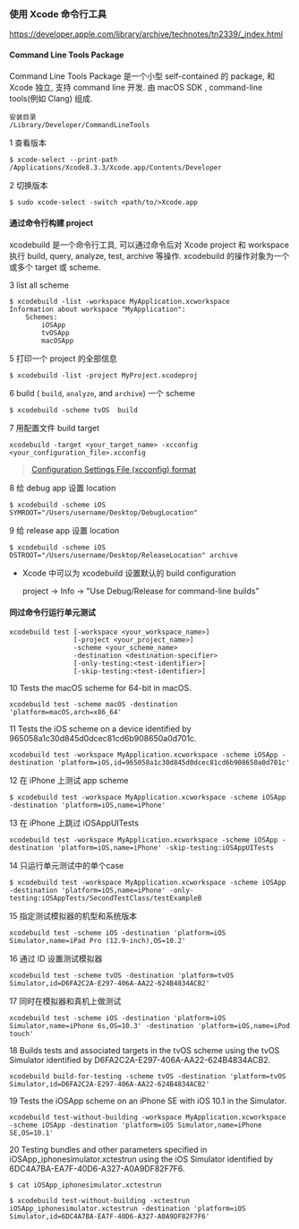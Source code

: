 ### 使用 Xcode 命令行工具



https://developer.apple.com/library/archive/technotes/tn2339/_index.html



#### Command Line Tools Package

Command Line Tools Package 是一个小型 self-contained 的 package, 和 Xcode 独立, 支持 command line 开发. 由 macOS SDK , command-line tools(例如 Clang) 组成. 

```
安装目录
/Library/Developer/CommandLineTools
```

1  查看版本

```
$ xcode-select --print-path
/Applications/Xcode8.3.3/Xcode.app/Contents/Developer
```

2  切换版本

```
$ sudo xcode-select -switch <path/to/>Xcode.app
```

#### 通过命令行构建 project

xcodebuild 是一个命令行工具, 可以通过命令后对 Xcode project 和 workspace 执行 build, query, analyze, test, archive 等操作. xcodebuild 的操作对象为一个或多个 target 或 scheme. 

3  list all scheme

```
$ xcodebuild -list -workspace MyApplication.xcworkspace
Information about workspace "MyApplication":
    Schemes:
        iOSApp
        tvOSApp
        macOSApp
```

5  打印一个 project 的全部信息

```
$ xcodebuild -list -project MyProject.xcodeproj
```

6 build ( `build`, `analyze`, and `archive`) 一个 scheme 

```
$ xcodebuild -scheme tvOS  build
```

7 用配置文件 build target

```
xcodebuild -target <your_target_name> -xcconfig <your_configuration_file>.xcconfig
```

> [Configuration Settings File (xcconfig) format](https://help.apple.com/xcode/mac/current/#/dev745c5c974)

8 给 debug app 设置 location

```
$ xcodebuild -scheme iOS SYMROOT="/Users/username/Desktop/DebugLocation"
```

9 给 release app 设置 location

```
$ xcodebuild -scheme iOS  DSTROOT="/Users/username/Desktop/ReleaseLocation" archive
```

* Xcode 中可以为 xcodebuild 设置默认的 build configuration

  project -> Info -> "Use  Debug/Release for command-line builds"

#### 同过命令行运行单元测试

```
xcodebuild test [-workspace <your_workspace_name>]
                [-project <your_project_name>]
                -scheme <your_scheme_name>
                -destination <destination-specifier>
                [-only-testing:<test-identifier>]
                [-skip-testing:<test-identifier>]
```

10 Tests the macOS scheme for 64-bit in macOS.

```
xcodebuild test -scheme macOS -destination 'platform=macOS,arch=x86_64'
```

11  Tests the iOS scheme on a device identified by 965058a1c30d845d0dcec81cd6b908650a0d701c.

```
xcodebuild test -workspace MyApplication.xcworkspace -scheme iOSApp -destination 'platform=iOS,id=965058a1c30d845d0dcec81cd6b908650a0d701c'
```

12 在 iPhone 上测试 app scheme

```
$ xcodebuild test -workspace MyApplication.xcworkspace -scheme iOSApp -destination 'platform=iOS,name=iPhone'
```

13 在 iPhone 上跳过 iOSAppUITests

```
xcodebuild test -workspace MyApplication.xcworkspace -scheme iOSApp -destination 'platform=iOS,name=iPhone' -skip-testing:iOSAppUITests
```

14 只运行单元测试中的单个case

```
$ xcodebuild test -workspace MyApplication.xcworkspace -scheme iOSApp -destination 'platform=iOS,name=iPhone' -only-testing:iOSAppTests/SecondTestClass/testExampleB
```

15 指定测试模拟器的机型和系统版本

```
xcodebuild test -scheme iOS -destination 'platform=iOS Simulator,name=iPad Pro (12.9-inch),OS=10.2'
```

16 通过 ID 设置测试模拟器

```
xcodebuild test -scheme tvOS -destination 'platform=tvOS Simulator,id=D6FA2C2A-E297-406A-AA22-624B4834ACB2'
```

17 同时在模拟器和真机上做测试

```
xcodebuild test -scheme iOS -destination 'platform=iOS Simulator,name=iPhone 6s,OS=10.3' -destination 'platform=iOS,name=iPod touch'
```

18 Builds tests and associated targets in the tvOS scheme using the tvOS Simulator identified by D6FA2C2A-E297-406A-AA22-624B4834ACB2.

```
xcodebuild build-for-testing -scheme tvOS -destination 'platform=tvOS Simulator,id=D6FA2C2A-E297-406A-AA22-624B4834ACB2'
```

19 Tests the iOSApp scheme on an iPhone SE with iOS 10.1 in the Simulator.

```
xcodebuild test-without-building -workspace MyApplication.xcworkspace -scheme iOSApp -destination 'platform=iOS Simulator,name=iPhone SE,OS=10.1'
```

20 Testing bundles and other parameters specified in iOSApp_iphonesimulator.xctestrun using the iOS Simulator identified by 6DC4A7BA-EA7F-40D6-A327-A0A9DF82F7F6.

```
$ cat iOSApp_iphonesimulator.xctestrun

$ xcodebuild test-without-building -xctestrun iOSApp_iphonesimulator.xctestrun -destination 'platform=iOS Simulator,id=6DC4A7BA-EA7F-40D6-A327-A0A9DF82F7F6'
```

















